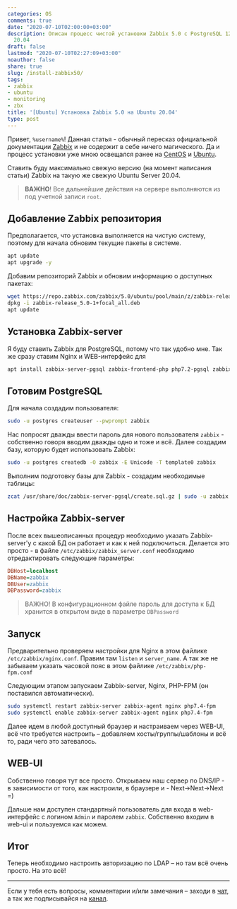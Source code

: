 ```yaml
---
categories: OS
comments: true
date: "2020-07-10T02:00:00+03:00"
description: Описан процесс чистой установки Zabbix 5.0 с PostgreSQL 12 на Ubuntu
  20.04
draft: false
lastmod: "2020-07-10T02:27:09+03:00"
noauthor: false
share: true
slug: /install-zabbix50/
tags:
- zabbix
- ubuntu
- monitoring
- zbx
title: '[Ubuntu] Установка Zabbix 5.0 на Ubuntu 20.04'
type: post
---
```

Привет, `%username%`! Данная статья - обычный пересказ официальной документации [Zabbix](https://www.zabbix.com/download?zabbix=5.0&os_distribution=ubuntu&os_version=20.04_focal&db=postgresql&ws=nginx) и не содержит в себе ничего магического. Да и процесс установки уже мною освещался ранее на [CentOS](https://jtprog.ru/install-zabbix-centos/) и [Ubuntu](https://jtprog.ru/install-zabbix-ubuntu/).

Ставить буду максимально свежую версию (на момент написания статьи) Zabbix на такую же свежую Ubuntu Server 20.04.

> **ВАЖНО**! Все дальнейшие действия на сервере выполняются из под учетной записи `root`.

## Добавление Zabbix репозитория

Предполагается, что установка выполняется на чистую систему, поэтому для начала обновим текущие пакеты в системе.

```bash
apt update
apt upgrade -y
```

Добавим репозиторий Zabbix и обновим информацию о доступных пакетах:

```bash
wget https://repo.zabbix.com/zabbix/5.0/ubuntu/pool/main/z/zabbix-release/zabbix-release_5.0-1+focal_all.deb
dpkg -i zabbix-release_5.0-1+focal_all.deb
apt update
```

## Установка Zabbix-server

Я буду ставить Zabbix для PostgreSQL, потому что так удобно мне. Так же сразу ставим Nginx и WEB-интерфейс для

```bash
apt install zabbix-server-pgsql zabbix-frontend-php php7.2-pgsql zabbix-nginx-conf zabbix-agent -y
```

## Готовим PostgreSQL

Для начала создадим пользователя:

```bash
sudo -u postgres createuser --pwprompt zabbix
```

Нас попросят дважды ввести пароль для нового пользователя `zabbix` - собственно говоря вводим дважды одно и тоже и всё. Далее создадим базу, которую будет использовать Zabbix:

```bash
sudo -u postgres createdb -O zabbix -E Unicode -T template0 zabbix
```

Выполним подготовку базы для Zabbix - создадим необходимые таблицы:

```bash
zcat /usr/share/doc/zabbix-server-pgsql/create.sql.gz | sudo -u zabbix psql zabbix
```

## Настройка Zabbix-server

После всех вышеописанных процедур необходимо указать Zabbix-server'у с какой БД он работает и как к ней подключиться. Делается это просто - в файле `/etc/zabbix/zabbix_server.conf` необходимо отредактировать следующие параметры:

```ini
DBHost=localhost
DBName=zabbix
DBUser=zabbix
DBPassword=zabbix
```

> ВАЖНО! В конфигурационном файле пароль для доступа к БД хранится в открытом виде в параметре `DBPassword`

## Запуск

Предварительно проверяем настройки для Nginx в этом файлике `/etc/zabbix/nginx.conf`. Правим там `listen` и `server_name`. А так же не забываем указать часовой пояс в этом файлике `/etc/zabbix/php-fpm.conf`

Следующим этапом запускаем Zabbix-server, Nginx, PHP-FPM (он поставился автоматически).

```bash
sudo systemctl restart zabbix-server zabbix-agent nginx php7.4-fpm
sudo systemctl enable zabbix-server zabbix-agent nginx php7.4-fpm
```

Далее идем в любой доступный браузер и настраиваем через WEB-UI, всё что требуется настроить – добавляем хосты/группы/шаблоны и всё то, ради чего это затевалось.

## WEB-UI
Собственно говоря тут все просто. Открываем наш сервер по DNS/IP - в зависимости от того, как настроили, в браузере и - Next->Next->Next =)

Дальше нам доступен стандартный пользователь для входа в web-интерфейс с логином `Admin` и паролем `zabbix`. Собственно входим в web-ui и пользуемся как можем.

## Итог

Теперь необходимо настроить авторизацию по LDAP – но там всё очень просто. На это всё!

---
Если у тебя есть вопросы, комментарии и/или замечания – заходи в [чат](https://ttttt.me/jtprogru_chat), а так же подписывайся на [канал](https://ttttt.me/jtprogru_channel).
